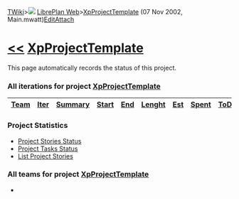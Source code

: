 [TWiki](/twiki/Main/WebHome)&gt;![](/twiki/TWiki/TWikiDocGraphics/web-bg-small.gif) [LibrePlan Web](/twiki/LibrePlan/WebHome)&gt;[XpProjectTemplate](http://wiki.libreplan-enterprise.com/twiki/LibrePlan/XpProjectTemplate "Topic revision: 1 (07 Nov 2002 - 18:35:00)") (07 Nov 2002, Main.mwatt)[Edit](http://wiki.libreplan-enterprise.com/twiki/bin/edit/LibrePlan/XpProjectTemplate?t=1520337976 "Edit this topic text")[Attach](/twiki/bin/attach/LibrePlan/XpProjectTemplate "Attach an image or document to this topic")

 [&lt;&lt;](/twiki/LibrePlan/WebHome) [XpProjectTemplate](/twiki/LibrePlan/XpProjectTemplate)
========================================================================================================================================================================================

This page automatically records the status of this project.

###  All iterations for project [XpProjectTemplate](/twiki/LibrePlan/XpProjectTemplate)

| [Team](http://wiki.libreplan-enterprise.com/twiki/LibrePlan/XpProjectTemplate?sortcol=0;table=1;up=0#sorted_table "Sort by this column") | [Iter](http://wiki.libreplan-enterprise.com/twiki/LibrePlan/XpProjectTemplate?sortcol=1;table=1;up=0#sorted_table "Sort by this column") | [Summary](http://wiki.libreplan-enterprise.com/twiki/LibrePlan/XpProjectTemplate?sortcol=2;table=1;up=0#sorted_table "Sort by this column") | [Start](http://wiki.libreplan-enterprise.com/twiki/LibrePlan/XpProjectTemplate?sortcol=3;table=1;up=0#sorted_table "Sort by this column") | [End](http://wiki.libreplan-enterprise.com/twiki/LibrePlan/XpProjectTemplate?sortcol=4;table=1;up=0#sorted_table "Sort by this column") | [Lenght](http://wiki.libreplan-enterprise.com/twiki/LibrePlan/XpProjectTemplate?sortcol=5;table=1;up=0#sorted_table "Sort by this column") | [Est](http://wiki.libreplan-enterprise.com/twiki/LibrePlan/XpProjectTemplate?sortcol=6;table=1;up=0#sorted_table "Sort by this column") | [Spent](http://wiki.libreplan-enterprise.com/twiki/LibrePlan/XpProjectTemplate?sortcol=7;table=1;up=0#sorted_table "Sort by this column") | [ToDo](http://wiki.libreplan-enterprise.com/twiki/LibrePlan/XpProjectTemplate?sortcol=8;table=1;up=0#sorted_table "Sort by this column") | [Progress](http://wiki.libreplan-enterprise.com/twiki/LibrePlan/XpProjectTemplate?sortcol=9;table=1;up=0#sorted_table "Sort by this column") | [Done](http://wiki.libreplan-enterprise.com/twiki/LibrePlan/XpProjectTemplate?sortcol=10;table=1;up=0#sorted_table "Sort by this column") | [Overrun](http://wiki.libreplan-enterprise.com/twiki/LibrePlan/XpProjectTemplate?sortcol=11;table=1;up=0#sorted_table "Sort by this column") |
|---------------------------------------------------------------------------------------------------------------------------------------------------|---------------------------------------------------------------------------------------------------------------------------------------------------|------------------------------------------------------------------------------------------------------------------------------------------------------|----------------------------------------------------------------------------------------------------------------------------------------------------|--------------------------------------------------------------------------------------------------------------------------------------------------|-----------------------------------------------------------------------------------------------------------------------------------------------------|--------------------------------------------------------------------------------------------------------------------------------------------------|----------------------------------------------------------------------------------------------------------------------------------------------------|---------------------------------------------------------------------------------------------------------------------------------------------------|-------------------------------------------------------------------------------------------------------------------------------------------------------|----------------------------------------------------------------------------------------------------------------------------------------------------|-------------------------------------------------------------------------------------------------------------------------------------------------------|

###  Project Statistics

-   [Project Stories Status](/twiki/LibrePlan)
-   [Project Tasks Status](/twiki/LibrePlan)
-   [List Project Stories](/twiki/LibrePlan)

###  All teams for project [XpProjectTemplate](/twiki/LibrePlan/XpProjectTemplate)

-   


